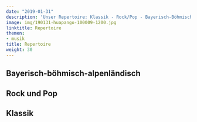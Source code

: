 ```yaml
---
date: "2019-01-31"
description: 'Unser Repertoire: Klassik - Rock/Pop - Bayerisch-Böhmisch'
image: img/190131-huapango-100009-1200.jpg
linktitle: Repertoire
themen:
- musik
title: Repertoire
weight: 30
---
```


## Bayerisch-böhmisch-alpenländisch


## Rock und Pop


## Klassik

